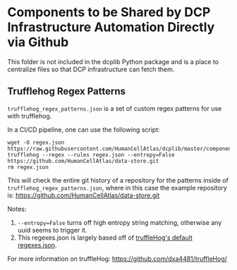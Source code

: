 Components to be Shared by DCP Infrastructure Automation Directly via Github
============================================================================

This folder is not included in the dcplib Python package and is a place to centralize files
so that DCP infrastructure can fetch them.

Trufflehog Regex Patterns
-------------------------

`trufflehog_regex_patterns.json` is a set of custom regex patterns for use with trufflehog.

In a CI/CD pipeline, one can use the following script:

    wget -O regex.json https://raw.githubusercontent.com/HumanCellAtlas/dcplib/master/components/trufflehog_regex_patterns.json
    trufflehog --regex --rules regex.json --entropy=False https://github.com/HumanCellAtlas/data-store.git
    rm regex.json

This will check the entire git history of a repository for the patterns inside of `trufflehog_regex_patterns.json`, 
where in this case the example repository is: https://github.com/HumanCellAtlas/data-store.git

Notes:
1. `--entropy=False` turns off high entropy string matching, otherwise any uuid seems to trigger it.
2. This regexes.json is largely based off of [truffleHog's default regexes.json](https://github.com/dxa4481/truffleHogRegexes/blob/master/truffleHogRegexes/regexes.json).

For more information on truffleHog: https://github.com/dxa4481/truffleHog/
